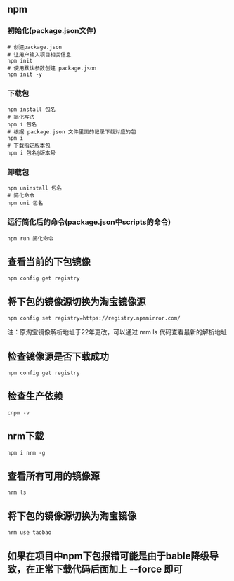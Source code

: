 ## npm

### 初始化(package.json文件)

```shell
# 创建package.json
# 让用户输入项目相关信息
npm init
# 使用默认参数创建 package.json
npm init -y
```



### 下载包

```shell
npm install 包名
# 简化写法
npm i 包名
# 根据 package.json 文件里面的记录下载对应的包
npm i
# 下载指定版本包
npm i 包名@版本号
```



### 卸载包

```shell
npm uninstall 包名
# 简化命令
npm uni 包名
```



### 运行简化后的命令(package.json中scripts的命令)

```shell
npm run 简化命令
```

## 查看当前的下包镜像

```node
npm config get registry
```

## 将下包的镜像源切换为淘宝镜像源

```
npm config set registry=https://registry.npmmirror.com/
```

注：原淘宝镜像解析地址于22年更改，可以通过  nrm ls  代码查看最新的解析地址

## 检查镜像源是否下载成功

```
npm config get registry
```

## 检查生产依赖

```
cnpm -v
```

## nrm下载

```
npm i nrm -g
```

## 查看所有可用的镜像源

```
nrm ls
```

## 将下包的镜像源切换为淘宝镜像

```
nrm use taobao
```


## 如果在项目中npm下包报错可能是由于bable降级导致，在正常下载代码后面加上  --force   即可







